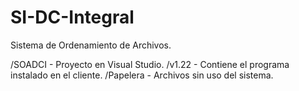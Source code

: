 # SI-DC-Integral
Sistema de Ordenamiento de Archivos.

/SOADCI - Proyecto en Visual Studio.
/v1.22 - Contiene el programa instalado en el cliente.
/Papelera - Archivos sin uso del sistema.

